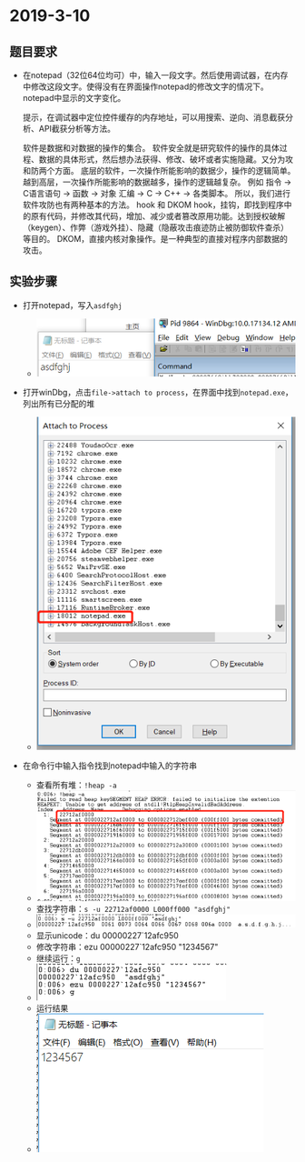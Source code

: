 # 2019-3-10

## 题目要求

- 在notepad（32位64位均可）中，输入一段文字。然后使用调试器，在内存中修改这段文字。使得没有在界面操作notepad的修改文字的情况下。notepad中显示的文字变化。

  提示，在调试器中定位控件缓存的内存地址，可以用搜索、逆向、消息截获分析、API截获分析等方法。

  软件是数据和对数据的操作的集合。 软件安全就是研究软件的操作的具体过程、数据的具体形式，然后想办法获得、修改、破坏或者实施隐藏。又分为攻和防两个方面。 底层的软件，一次操作所能影响的数据少，操作的逻辑简单。 越到高层，一次操作所能影响的数据越多，操作的逻辑越复杂。 例如 指令 -> C语言语句 -> 函数 -> 对象 汇编 -> C -> C++ -> 各类脚本。 所以，我们进行软件攻防也有两种基本的方法。 hook 和 DKOM hook，挂钩，即找到程序中的原有代码，并修改其代码，增加、减少或者篡改原用功能。达到授权破解（keygen）、作弊（游戏外挂）、隐藏（隐蔽攻击痕迹防止被防御软件查杀）等目的。 DKOM，直接内核对象操作。是一种典型的直接对程序内部数据的攻击。

## 实验步骤

- 打开notepad，写入`asdfghj`

  - ![](1.png)

- 打开winDbg，点击`file->attach to process`，在界面中找到`notepad.exe`，列出所有已分配的堆

  - ![](2.png)

- 在命令行中输入指令找到notepad中输入的字符串

  - 查看所有堆：`!heap -a`
  - ![](3.png)
  - 查找字符串：`s -u 22712af0000 L000ff000 "asdfghj"`
  - ![](4.png)
  - 显示unicode：du 00000227`12afc950
  - 修改字符串：ezu 00000227`12afc950 "1234567"
  - 继续运行：`g`
  - ![](5.png)
  - 运行结果
  - ![](6.png)

  

